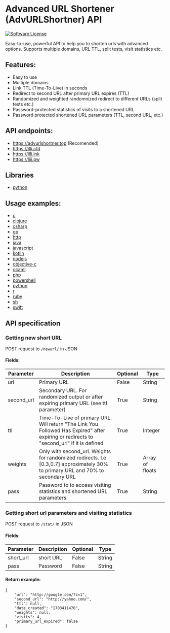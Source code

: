 # Advanced URL Shortener (AdvURLShortner) API

[![Software License](https://img.shields.io/badge/license-MIT-brightgreen.svg?style=flat-square)](LICENSE.md)

Easy-to-use, powerful API to help you to shorten urls with advanced options. Supports multiple domains, URL TTL, split tests, visit statistics etc.
 
## Features:

- Easy to use
- Multiple domains
- Link TTL (Time-To-Live) in seconds
- Redirect to second URL after primary URL expires (TTL)
- Randomized and weighted randomnized redirect to different URLs (split tests etc.)
- Password-protected statistics of visits to a shortened URL
- Password protected shortened URL parameters (TTL, second URL, etc.)

## API endpoints:
- https://advurlshortner.top (Recomended)
- https://illi.cfd
- https://illi.ink
- https://liii.pw

## Libraries
- [python](https://github.com/advUrlShortner/advurl-shortner-python/)

## Usage examples:

- [c](https://github.com/advUrlShortner/API/tree/main/examples/c)
- [clojure](https://github.com/advUrlShortner/API/tree/main/examples/clojure)
- [csharp](https://github.com/advUrlShortner/API/tree/main/examples/csharp)
- [go](https://github.com/advUrlShortner/API/tree/main/examples/go)
- [http](https://github.com/advUrlShortner/API/tree/main/examples/http)
- [java](https://github.com/advUrlShortner/API/tree/main/examples/java)
- [javascript](https://github.com/advUrlShortner/API/tree/main/examples/javascript)
- [kotlin](https://github.com/advUrlShortner/API/tree/main/examples/kotlin)
- [nodejs](https://github.com/advUrlShortner/API/tree/main/examples/nodejs)
- [objective-c](https://github.com/advUrlShortner/API/tree/main/examples/objective-c)
- [ocaml](https://github.com/advUrlShortner/API/tree/main/examples/ocaml)
- [php](https://github.com/advUrlShortner/API/tree/main/examples/php)
- [powershell](https://github.com/advUrlShortner/API/tree/main/examples/powershell)
- [python](https://github.com/advUrlShortner/API/tree/main/examples/python)
- [r](https://github.com/advUrlShortner/API/tree/main/examples/r)
- [ruby](https://github.com/advUrlShortner/API/tree/main/examples/ruby)
- [sh](https://github.com/advUrlShortner/API/tree/main/examples/sh)
- [swift](https://github.com/advUrlShortner/API/tree/main/examples/swift)

## API specification

### Getting new short URL

POST request to `/newurl/` in JSON

#### Fields:

| Parameter | Description | Optional | Type |
| ------ | ------ | ------- | ------ |
| url | Primary URL | False | String |
| second_url | Secondary URL. For randomized output or after expiring primary URL (see ttl parameter) | True | String |
| ttl | Time-To-Live of primary URL. Will return "The Link You Followed Has Expired" after expiring or redirects to "second_url" if it is defined | True | Integer |
| weights | Only with second_url. Weights for randomized redirects. I.e [0.3,0.7]  approximately 30% to primary URL and 70% to secondary URL | True | Array of floats |
| pass | Password to to access visiting statistics and shortened URL parameters. | True | String |



### Getting short url parameters and visiting statistics
POST request to `/stat/` in JSON

#### Fields:

| Parameter | Description | Optional | Type |
| ------ | ------ | ------- | ------ |
| short_url | short URL | False | String |
| pass | Password | False | String |

#### Return example:
```
{
	"url": "http://google.com/?z=1",
	"second_url": "http://yahoo.com/",
	"ttl": null,
	"date_created": "1703411470",
	"weights": null,
	"visits": 4,
	"primary_url_expired": false
}
```
